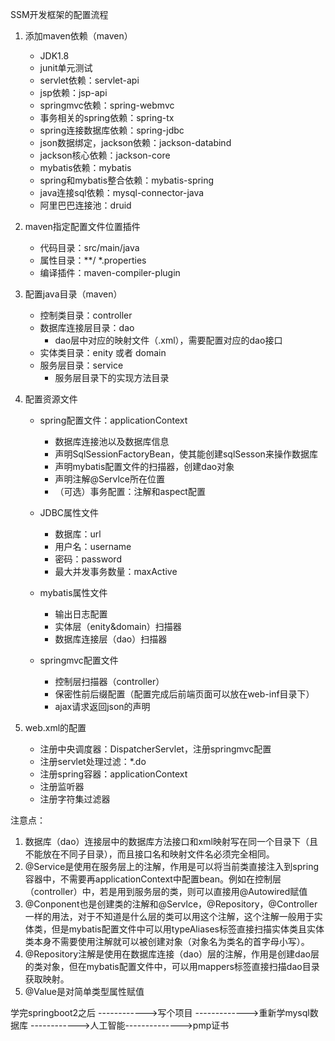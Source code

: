 SSM开发框架的配置流程

1. 添加maven依赖（maven）

   - JDK1.8
   - junit单元测试
   - servlet依赖：servlet-api
   - jsp依赖：jsp-api
   - springmvc依赖：spring-webmvc
   - 事务相关的spring依赖：spring-tx
   - spring连接数据库依赖：spring-jdbc
   - json数据绑定，jackson依赖：jackson-databind
   - jackson核心依赖：jackson-core
   - mybatis依赖：mybatis
   - spring和mybatis整合依赖：mybatis-spring
   - java连接sql依赖：mysql-connector-java
   - 阿里巴巴连接池：druid

2. maven指定配置文件位置插件

   - 代码目录：src/main/java
   - 属性目录：**/ *.properties
   - 编译插件：maven-compiler-plugin

3. 配置java目录（maven）

   - 控制类目录：controller
   - 数据库连接层目录：dao
     - dao层中对应的映射文件（.xml），需要配置对应的dao接口
   - 实体类目录：enity 或者 domain
   - 服务层目录：service
     - 服务层目录下的实现方法目录

4. 配置资源文件

   - spring配置文件：applicationContext
     - 数据库连接池以及数据库信息
     - 声明SqlSessionFactoryBean，使其能创建sqlSesson来操作数据库
     - 声明mybatis配置文件的扫描器，创建dao对象
     - 声明注解@Servlce所在位置
     - （可选）事务配置：注解和aspect配置

   - JDBC属性文件
     - 数据库：url
     - 用户名：username
     - 密码：password
     - 最大并发事务数量：maxActive
   - mybatis属性文件
     - 输出日志配置
     - 实体层（enity&domain）扫描器
     - 数据库连接层（dao）扫描器
   - springmvc配置文件
     - 控制层扫描器（controller）
     - 保密性前后缀配置（配置完成后前端页面可以放在web-inf目录下）
     - ajax请求返回json的声明

5. web.xml的配置

   - 注册中央调度器：DispatcherServlet，注册springmvc配置
   - 注册servlet处理过滤：*.do
   - 注册spring容器：applicationContext
   - 注册监听器
   - 注册字符集过滤器

注意点：

1. 数据库（dao）连接层中的数据库方法接口和xml映射写在同一个目录下（且不能放在不同子目录），而且接口名和映射文件名必须完全相同。
2. @Service是使用在服务层上的注解，作用是可以将当前类直接注入到spring容器中，不需要再applicationContext中配置bean。例如在控制层（controller）中，若是用到服务层的类，则可以直接用@Autowired赋值
3. @Conponent也是创建类的注解和@Servlce，@Repository，@Controller一样的用法，对于不知道是什么层的类可以用这个注解，这个注解一般用于实体类，但是mybatis配置文件中可以用typeAliases标签直接扫描实体类且实体类本身不需要使用注解就可以被创建对象（对象名为类名的首字母小写）。
4. @Repository注解是使用在数据库连接（dao）层的注解，作用是创建dao层的类对象，但在mybatis配置文件中，可以用mappers标签直接扫描dao目录获取映射。
5. @Value是对简单类型属性赋值







学完springboot2之后 ------------>写个项目 ------------->重新学mysql数据库 ------------>人工智能-------------->pmp证书